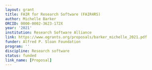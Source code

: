 ```yaml
---
layout: grant
title: FAIR for Research Software (FAIR4RS)
author: Michelle Barker
ORCID: 0000-0002-3623-172X
year: '2021'
institution: Research Software Alliance
link: https://www.ogrants.org/proposals/barker_michelle_2021.pdf
funder: Alfred P. Sloan Foundation
program: ''
discipline: Research software
status: funded
link_name: [Proposal]
---
```


